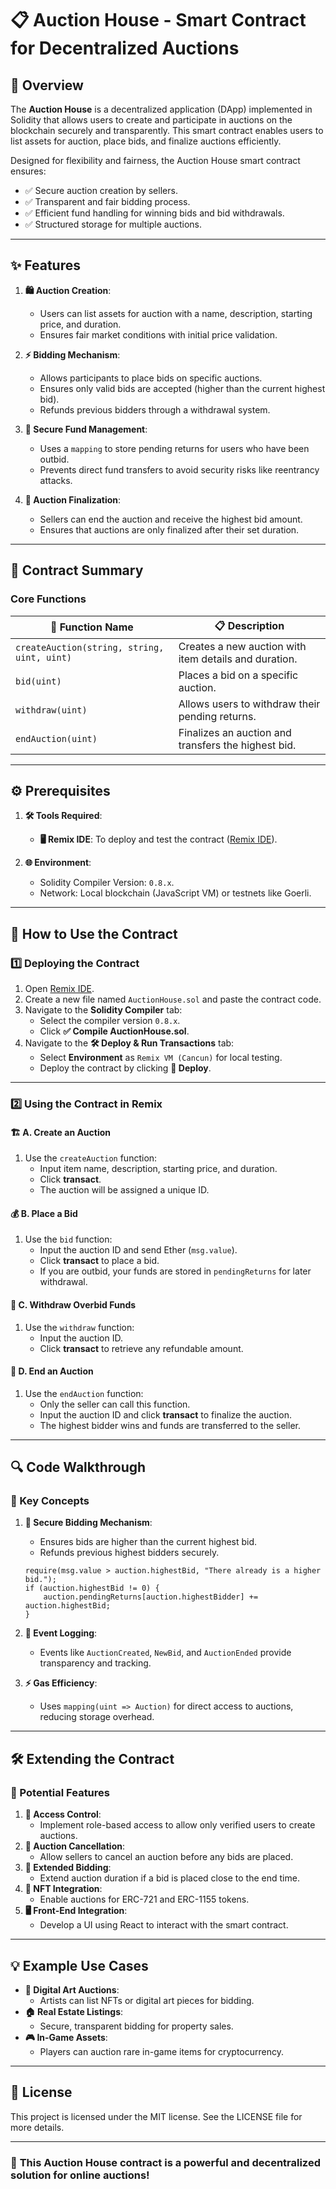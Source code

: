 # **📋 Auction House - Smart Contract for Decentralized Auctions**

## **📝 Overview**

The **Auction House** is a decentralized application (DApp) implemented in Solidity that allows users to create and participate in auctions on the blockchain securely and transparently. This smart contract enables users to list assets for auction, place bids, and finalize auctions efficiently.

Designed for flexibility and fairness, the Auction House smart contract ensures:

- ✅ Secure auction creation by sellers.
- ✅ Transparent and fair bidding process.
- ✅ Efficient fund handling for winning bids and bid withdrawals.
- ✅ Structured storage for multiple auctions.

---

## **✨ Features**

1. **🛍️ Auction Creation**:
   - Users can list assets for auction with a name, description, starting price, and duration.
   - Ensures fair market conditions with initial price validation.

2. **⚡ Bidding Mechanism**:
   - Allows participants to place bids on specific auctions.
   - Ensures only valid bids are accepted (higher than the current highest bid).
   - Refunds previous bidders through a withdrawal system.

3. **🔐 Secure Fund Management**:
   - Uses a `mapping` to store pending returns for users who have been outbid.
   - Prevents direct fund transfers to avoid security risks like reentrancy attacks.

4. **📅 Auction Finalization**:
   - Sellers can end the auction and receive the highest bid amount.
   - Ensures that auctions are only finalized after their set duration.

---

## **📖 Contract Summary**

### **Core Functions**

| 🔧 Function Name                           | 📋 Description                                           |
| ------------------------------------------ | -------------------------------------------------------- |
| `createAuction(string, string, uint, uint)` | Creates a new auction with item details and duration.    |
| `bid(uint)`                                | Places a bid on a specific auction.                     |
| `withdraw(uint)`                           | Allows users to withdraw their pending returns.         |
| `endAuction(uint)`                         | Finalizes an auction and transfers the highest bid.     |

---

## **⚙️ Prerequisites**

1. **🛠️ Tools Required**:
   - **🖥️ Remix IDE**: To deploy and test the contract ([Remix IDE](https://remix.ethereum.org)).

2. **🌐 Environment**:
   - Solidity Compiler Version: `0.8.x`.
   - Network: Local blockchain (JavaScript VM) or testnets like Goerli.

---

## **🚀 How to Use the Contract**

### **1️⃣ Deploying the Contract**

1. Open [Remix IDE](https://remix.ethereum.org).
2. Create a new file named `AuctionHouse.sol` and paste the contract code.
3. Navigate to the **Solidity Compiler** tab:
   - Select the compiler version `0.8.x`.
   - Click **✅ Compile AuctionHouse.sol**.
4. Navigate to the **🛠️ Deploy & Run Transactions** tab:
   - Select **Environment** as `Remix VM (Cancun)` for local testing.
   - Deploy the contract by clicking **🚀 Deploy**.

---

### **2️⃣ Using the Contract in Remix**

#### **🏗 A. Create an Auction**

1. Use the `createAuction` function:
   - Input item name, description, starting price, and duration.
   - Click **transact**.
   - The auction will be assigned a unique ID.

#### **💰 B. Place a Bid**

1. Use the `bid` function:
   - Input the auction ID and send Ether (`msg.value`).
   - Click **transact** to place a bid.
   - If you are outbid, your funds are stored in `pendingReturns` for later withdrawal.

#### **💸 C. Withdraw Overbid Funds**

1. Use the `withdraw` function:
   - Input the auction ID.
   - Click **transact** to retrieve any refundable amount.

#### **🔔 D. End an Auction**

1. Use the `endAuction` function:
   - Only the seller can call this function.
   - Input the auction ID and click **transact** to finalize the auction.
   - The highest bidder wins and funds are transferred to the seller.

---

## **🔍 Code Walkthrough**

### **📂 Key Concepts**

1. **🔐 Secure Bidding Mechanism**:
   - Ensures bids are higher than the current highest bid.
   - Refunds previous highest bidders securely.

   ```solidity
   require(msg.value > auction.highestBid, "There already is a higher bid.");
   if (auction.highestBid != 0) {
       auction.pendingReturns[auction.highestBidder] += auction.highestBid;
   }
   ```

2. **📡 Event Logging**:
   - Events like `AuctionCreated`, `NewBid`, and `AuctionEnded` provide transparency and tracking.

3. **⚡ Gas Efficiency**:
   - Uses `mapping(uint => Auction)` for direct access to auctions, reducing storage overhead.

---

## **🛠️ Extending the Contract**

### **🌟 Potential Features**

1. **🔑 Access Control**:
   - Implement role-based access to allow only verified users to create auctions.
2. **🛑 Auction Cancellation**:
   - Allow sellers to cancel an auction before any bids are placed.
3. **📆 Extended Bidding**:
   - Extend auction duration if a bid is placed close to the end time.
4. **🔗 NFT Integration**:
   - Enable auctions for ERC-721 and ERC-1155 tokens.
5. **🖥️ Front-End Integration**:
   - Develop a UI using React to interact with the smart contract.

---

## **💡 Example Use Cases**

- **🎨 Digital Art Auctions**:
  - Artists can list NFTs or digital art pieces for bidding.
- **🏠 Real Estate Listings**:
  - Secure, transparent bidding for property sales.
- **🎮 In-Game Assets**:
  - Players can auction rare in-game items for cryptocurrency.

---

## **📜 License**

This project is licensed under the MIT license. See the LICENSE file for more details.

---

### 🚀 **This Auction House contract is a powerful and decentralized solution for online auctions!**

